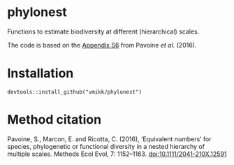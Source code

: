 # phylonest
Functions to estimate biodiversity at different (hierarchical) scales.

The code is based on the [Appendix S6](http://onlinelibrary.wiley.com/store/10.1111/2041-210X.12591/asset/supinfo/mee312591-sup-0006-AppendixS6.txt?v=1&s=97f406134e887598f2c7d2fef12a3d7f2d6dfa63) from Pavoine *et al.* (2016).

# Installation
```
devtools::install_github("vmikk/phylonest")
```

# Method citation
Pavoine, S., Marcon, E. and Ricotta, C. (2016), ‘Equivalent numbers’ for species, phylogenetic or functional diversity in a nested hierarchy of multiple scales. Methods Ecol Evol, 7: 1152–1163. [doi:10.1111/2041-210X.12591](http://onlinelibrary.wiley.com/doi/10.1111/2041-210X.12591/abstract)
